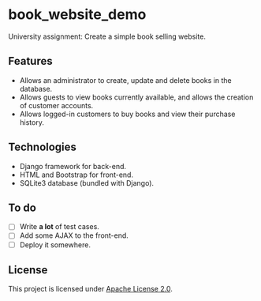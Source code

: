 # book_website_demo

University assignment: Create a simple book selling website.

## Features

- Allows an administrator to create, update and delete books in the database.
- Allows guests to view books currently available, and allows the creation of customer accounts.
- Allows logged-in customers to buy books and view their purchase history.

## Technologies

- Django framework for back-end.
- HTML and Bootstrap for front-end.
- SQLite3 database (bundled with Django).

## To do

- [ ] Write **a lot** of test cases.
- [ ] Add some AJAX to the front-end.
- [ ] Deploy it somewhere.

## License

This project is licensed under [Apache License 2.0](LICENSE).
